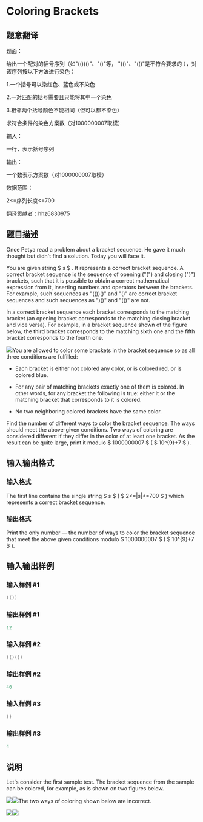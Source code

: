 # Coloring Brackets

## 题意翻译

题面：

给出一个配对的括号序列（如"(())()"、"()"等， ")()"、"(()"是不符合要求的 ），对该序列按以下方法进行染色：

1.一个括号可以染红色、蓝色或不染色

2.一对匹配的括号需要且只能将其中一个染色

3.相邻两个括号颜色不能相同（但可以都不染色）

求符合条件的染色方案数（对1000000007取模）

输入：

一行，表示括号序列

输出：

一个数表示方案数（对1000000007取模）

数据范围：

2<=序列长度<=700

翻译贡献者：hhz6830975

## 题目描述

Once Petya read a problem about a bracket sequence. He gave it much thought but didn't find a solution. Today you will face it.

You are given string $ s $ . It represents a correct bracket sequence. A correct bracket sequence is the sequence of opening ("(") and closing (")") brackets, such that it is possible to obtain a correct mathematical expression from it, inserting numbers and operators between the brackets. For example, such sequences as "(())()" and "()" are correct bracket sequences and such sequences as ")()" and "(()" are not.

In a correct bracket sequence each bracket corresponds to the matching bracket (an opening bracket corresponds to the matching closing bracket and vice versa). For example, in a bracket sequence shown of the figure below, the third bracket corresponds to the matching sixth one and the fifth bracket corresponds to the fourth one.

![](https://cdn.luogu.com.cn/upload/vjudge_pic/CF149D/18f69b22b88c3423241947f144f2105947738984.png)You are allowed to color some brackets in the bracket sequence so as all three conditions are fulfilled:

- Each bracket is either not colored any color, or is colored red, or is colored blue.

- For any pair of matching brackets exactly one of them is colored. In other words, for any bracket the following is true: either it or the matching bracket that corresponds to it is colored.

- No two neighboring colored brackets have the same color.

Find the number of different ways to color the bracket sequence. The ways should meet the above-given conditions. Two ways of coloring are considered different if they differ in the color of at least one bracket. As the result can be quite large, print it modulo $ 1000000007 $ ( $ 10^{9}+7 $ ).

## 输入输出格式

### 输入格式

The first line contains the single string $ s $ ( $ 2<=|s|<=700 $ ) which represents a correct bracket sequence.

### 输出格式

Print the only number — the number of ways to color the bracket sequence that meet the above given conditions modulo $ 1000000007 $ ( $ 10^{9}+7 $ ).

## 输入输出样例

### 输入样例 #1

```cpp
(())

```
### 输出样例 #1

```cpp
12

```
### 输入样例 #2

```cpp
(()())

```
### 输出样例 #2

```cpp
40

```
### 输入样例 #3

```cpp
()

```
### 输出样例 #3

```cpp
4

```
## 说明

Let's consider the first sample test. The bracket sequence from the sample can be colored, for example, as is shown on two figures below.

![](https://cdn.luogu.com.cn/upload/vjudge_pic/CF149D/ad2ef7e7b880dbb2c74d687b33fa5bb065b49c19.png)![](https://cdn.luogu.com.cn/upload/vjudge_pic/CF149D/e8aaa9835b069771e0292b8744b88177f6af495e.png)The two ways of coloring shown below are incorrect.

![](https://cdn.luogu.com.cn/upload/vjudge_pic/CF149D/8d4dd8946c17ff03c7f54ecbd76a12b35b8a0520.png)![](https://cdn.luogu.com.cn/upload/vjudge_pic/CF149D/50e873752a97d444a4a9e6af478d696b8b1a6cff.png)

